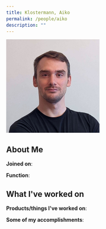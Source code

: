 ```yaml
---
title: Klostermann, Aiko
permalink: /people/aiko
description: ""
---
```


<img src="/images/headshots/aiko.jpg" title="Klostermann, Aiko" alt="Klostermann, Aiko" style="width:50%;margin-left:0">

## About Me

**Joined on**: 

**Function**: 

## What I've worked on

**Products/things I've worked on**:


**Some of my accomplishments**:

